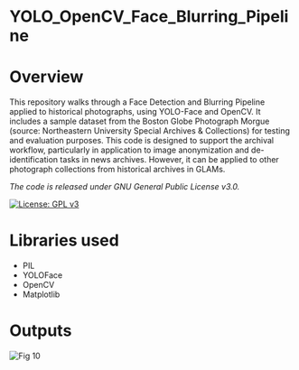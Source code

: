 # YOLO_OpenCV_Face_Blurring_Pipeline

# Overview

This repository walks through a Face Detection and Blurring Pipeline applied to historical photographs, using YOLO-Face and OpenCV. It includes a sample dataset from the Boston Globe Photograph Morgue (source: Northeastern University Special Archives & Collections) for testing and evaluation purposes. This code is designed to support the archival workflow, particularly in application to image anonymization and de-identification tasks in news archives. However, it can be applied to other photograph collections from historical archives in GLAMs.

*The code is released under GNU General Public License v3.0.*

[![License: GPL v3](https://img.shields.io/badge/License-GPLv3-blue.svg)](https://www.gnu.org/licenses/gpl-3.0)

# Libraries used

- PIL
- YOLOFace
- OpenCV
- Matplotlib

# Outputs

![Fig 10](https://github.com/user-attachments/assets/acca2384-7315-40c5-b637-f9a7befa0724)

